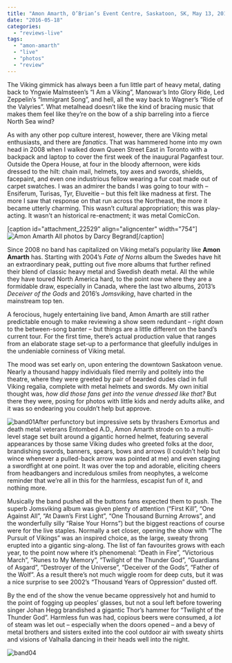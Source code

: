 ```yaml
---
title: "Amon Amarth, O’Brian’s Event Centre, Saskatoon, SK, May 13, 2016"
date: "2016-05-18"
categories: 
  - "reviews-live"
tags: 
  - "amon-amarth"
  - "live"
  - "photos"
  - "review"
---
```


The Viking gimmick has always been a fun little part of heavy metal, dating back to Yngwie Malmsteen’s “I Am a Viking”, Manowar’s Into Glory Ride, Led Zeppelin’s “Immigrant Song”, and hell, all the way back to Wagner’s “Ride of the Valyries”. What metalhead doesn’t like the kind of bracing music that makes them feel like they’re on the bow of a ship barreling into a fierce North Sea wind?

As with any other pop culture interest, however, there are Viking metal enthusiasts, and there are _fanatics_. That was hammered home into my own head in 2008 when I walked down Queen Street East in Toronto with a backpack and laptop to cover the first week of the inaugural Paganfest tour. Outside the Opera House, at four in the bloody afternoon, were kids dressed to the hilt: chain mail, helmets, toy axes and swords, shields, facepaint, and even one industrious fellow wearing a fur coat made out of carpet swatches. I was an admirer the bands I was going to tour with – Ensiferum, Turisas, Tyr, Eluveitie – but this felt like madness at first. The more I saw that response on that run across the Northeast, the more it became utterly charming. This wasn’t cultural appropriation; this was play-acting. It wasn’t an historical re-enactment; it was metal ComicCon.

\[caption id="attachment\_22529" align="aligncenter" width="754"\]![Amon Amarth](https://hellbound.ca/wp-content/uploads/2016/05/band02.jpg) All photos by Darcy Begrand\[/caption\]

Since 2008 no band has capitalized on Viking metal’s popularity like **Amon Amarth** has. Starting with 2004’s _Fate of Norns_ album the Swedes have hit an extraordinary peak, putting out five more albums that further refined their blend of classic heavy metal and Swedish death metal. All the while they have toured North America hard, to the point now where they are a formidable draw, especially in Canada, where the last two albums, 2013’s _Deceiver of the Gods_ and 2016’s _Jomsviking_, have charted in the mainstream top ten.

A ferocious, hugely entertaining live band, Amon Amarth are still rather predictable enough to make reviewing a show seem redundant – right down to the between-song banter – but things are a little different on the band’s current tour. For the first time, there’s actual production value that ranges from an elaborate stage set-up to a performance that gleefully indulges in the undeniable corniness of Viking metal.

The mood was set early on, upon entering the downtown Saskatoon venue. Nearly a thousand happy individuals filed merrily and politely into the theatre, where they were greeted by pair of bearded dudes clad in full Viking regalia, complete with metal helmets and swords. My own initial thought was, _how did those fans get into the venue dressed like that?_ But there they were, posing for photos with little kids and nerdy adults alike, and it was so endearing you couldn’t help but approve.

![band01](https://hellbound.ca/wp-content/uploads/2016/05/band01.jpg)After perfunctory but impressive sets by thrashers Exmortus and death metal veterans Entombed A.D., Amon Amarth strode on to a multi-level stage set built around a gigantic horned helmet, featuring several appearances by those same Viking dudes who greeted folks at the door, brandishing swords, banners, spears, bows and arrows (I couldn’t help but wince whenever a pulled-back arrow was pointed at me) and even staging a swordfight at one point. It was over the top and adorable, eliciting cheers from headbangers and incredulous smiles from neophytes, a welcome reminder that we’re all in this for the harmless, escapist fun of it, and nothing more.

Musically the band pushed all the buttons fans expected them to push. The superb Jomsviking album was given plenty of attention (“First Kill”, “One Against All”, “At Dawn’s First Light”, “One Thousand Burning Arrows”, and the wonderfully silly “Raise Your Horns”) but the biggest reactions of course were for the live staples. Normally a set closer, opening the show with “The Pursuit of Vikings” was an inspired choice, as the large, sweaty throng erupted into a gigantic sing-along. The list of fan favourites grows with each year, to the point now where it’s phenomenal: “Death in Fire”, “Victorious March”, “Runes to My Memory”, “Twilight of the Thunder God”, “Guardians of Asgard”, “Destroyer of the Universe”, “Deceiver of the Gods”, “Father of the Wolf”. As a result there’s not much wiggle room for deep cuts, but it was a nice surprise to see 2002’s “Thousand Years of Oppression” dusted off.

By the end of the show the venue became oppressively hot and humid to the point of fogging up peoples’ glasses, but not a soul left before towering singer Johan Hegg brandished a gigantic Thor’s hammer for “Twilight of the Thunder God”. Harmless fun was had, copious beers were consumed, a _lot_ of steam was let out – especially when the doors opened – and a bevy of metal brothers and sisters exited into the cool outdoor air with sweaty shirts and visions of Valhalla dancing in their heads well into the night.

![band04](https://hellbound.ca/wp-content/uploads/2016/05/band04.jpg)

